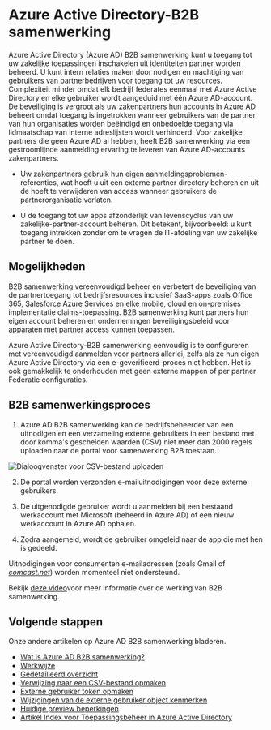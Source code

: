 <properties
   pageTitle="Azure Active Directory-B2B samenwerking | Microsoft Azure"
   description="Azure Active Directory-B2B samenwerking kan bedrijven partners toegang tot uw zakelijke toepassingen, met elk van hun gebruikers dat wordt aangeduid met een enkel Azure AD-account"
   services="active-directory"
   documentationCenter=""
   authors="curtand"
   manager="femila"
   editor=""/>

<tags
   ms.service="active-directory"
   ms.devlang="na"
   ms.topic="article"
   ms.tgt_pltfrm="na"
   ms.workload="identity"
   ms.date="08/23/2016"
   ms.author="curtand"/>

# <a name="azure-active-directory-b2b-collaboration"></a>Azure Active Directory-B2B samenwerking

Azure Active Directory (Azure AD) B2B samenwerking kunt u toegang tot uw zakelijke toepassingen inschakelen uit identiteiten partner worden beheerd. U kunt intern relaties maken door nodigen en machtiging van gebruikers van partnerbedrijven voor toegang tot uw resources. Complexiteit minder omdat elk bedrijf federates eenmaal met Azure Active Directory en elke gebruiker wordt aangeduid met één Azure AD-account. De beveiliging is vergroot als uw zakenpartners hun accounts in Azure AD beheert omdat toegang is ingetrokken wanneer gebruikers van de partner van hun organisaties worden beëindigd en onbedoelde toegang via lidmaatschap van interne adreslijsten wordt verhinderd. Voor zakelijke partners die geen Azure AD al hebben, heeft B2B samenwerking via een gestroomlijnde aanmelding ervaring te leveren van Azure AD-accounts zakenpartners.

-   Uw zakenpartners gebruik hun eigen aanmeldingsproblemen-referenties, wat hoeft u uit een externe partner directory beheren en uit de hoeft te verwijderen van access wanneer gebruikers de partnerorganisatie verlaten.

-   U de toegang tot uw apps afzonderlijk van levenscyclus van uw zakelijke-partner-account beheren. Dit betekent, bijvoorbeeld: u kunt toegang intrekken zonder om te vragen de IT-afdeling van uw zakelijke partner te doen.

## <a name="capabilities"></a>Mogelijkheden

B2B samenwerking vereenvoudigd beheer en verbetert de beveiliging van de partnertoegang tot bedrijfsresources inclusief SaaS-apps zoals Office 365, Salesforce Azure Services en elke mobile, cloud en on-premises implementatie claims-toepassing. B2B samenwerking kunt partners hun eigen account beheren en ondernemingen beveiligingsbeleid voor apparaten met partner access kunnen toepassen.

Azure Active Directory-B2B samenwerking eenvoudig is te configureren met vereenvoudigd aanmelden voor partners allerlei, zelfs als ze hun eigen Azure Active Directory via een e-geverifieerd-proces niet hebben. Het is ook gemakkelijk te onderhouden met geen externe mappen of per partner Federatie configuraties.

## <a name="b2b-collaboration-process"></a>B2B samenwerkingsproces

1. Azure AD B2B samenwerking kan de bedrijfsbeheerder van een uitnodigen en een verzameling externe gebruikers in een bestand met door komma's gescheiden waarden (CSV) niet meer dan 2000 regels uploaden naar de portal voor samenwerking B2B toestaan.

  ![Dialoogvenster voor CSV-bestand uploaden](./media/active-directory-b2b-collaboration-overview/upload-csv.png)

2. De portal worden verzonden e-mailuitnodigingen voor deze externe gebruikers.

3. De uitgenodigde gebruiker wordt u aanmelden bij een bestaand werkaccount met Microsoft (beheerd in Azure AD) of een nieuw werkaccount in Azure AD ophalen.

4. Zodra aangemeld, wordt de gebruiker omgeleid naar de app die met hen is gedeeld.

Uitnodigingen voor consumenten e-mailadressen (zoals Gmail of [*comcast.net*](http://comcast.net/)) worden momenteel niet ondersteund.

Bekijk [deze video](http://aka.ms/aadshowb2b)voor meer informatie over de werking van B2B samenwerking.

## <a name="next-steps"></a>Volgende stappen
Onze andere artikelen op Azure AD B2B samenwerking bladeren.

- [Wat is Azure AD B2B samenwerking?](active-directory-b2b-what-is-azure-ad-b2b.md)
- [Werkwijze](active-directory-b2b-how-it-works.md)
- [Gedetailleerd overzicht](active-directory-b2b-detailed-walkthrough.md)
- [Verwijzing naar een CSV-bestand opmaken](active-directory-b2b-references-csv-file-format.md)
- [Externe gebruiker token opmaken](active-directory-b2b-references-external-user-token-format.md)
- [Wijzigingen van de externe gebruiker object kenmerken](active-directory-b2b-references-external-user-object-attribute-changes.md)
- [Huidige preview beperkingen](active-directory-b2b-current-preview-limitations.md)
- [Artikel Index voor Toepassingsbeheer in Azure Active Directory](active-directory-apps-index.md)
